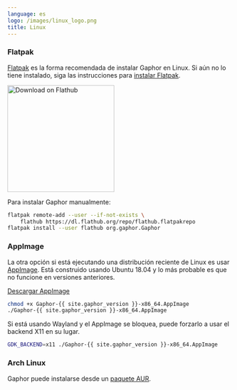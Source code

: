 ```yaml
---
language: es
logo: /images/linux_logo.png
title: Linux
---
```


### Flatpak

[Flatpak](https://flatpak.org/) es la forma recomendada de instalar Gaphor en
Linux. Si aún no lo tiene instalado, siga las instrucciones para
[instalar Flatpak](https://flatpak.org/setup).

<a href='https://flathub.org/apps/details/org.gaphor.Gaphor'><img width='240' alt='Download on Flathub' src='https://flathub.org/assets/badges/flathub-badge-en.png'/></a>

Para instalar Gaphor manualmente:

```bash
flatpak remote-add --user --if-not-exists \
    flathub https://dl.flathub.org/repo/flathub.flatpakrepo
flatpak install --user flathub org.gaphor.Gaphor
```

### AppImage

La otra opción si está ejecutando una distribución reciente de Linux es usar
[AppImage](https://appimage.org/). Está construido usando Ubuntu 18.04 y
lo más probable es que no funcione en versiones anteriores.

<a class="btn btn-primary btn-lg" href="https://github.com/gaphor/gaphor/releases/download/{{ site.gaphor_version }}/Gaphor-{{ site.gaphor_version }}-x86_64.AppImage"><i class="fa fa-download"></i> Descargar AppImage</a>

```bash
chmod +x Gaphor-{{ site.gaphor_version }}-x86_64.AppImage
./Gaphor-{{ site.gaphor_version }}-x86_64.AppImage
```

Si está usando Wayland y el AppImage se bloquea, puede forzarlo a usar
el backend X11 en su lugar.

```bash
GDK_BACKEND=x11 ./Gaphor-{{ site.gaphor_version }}-x86_64.AppImage
```

### Arch Linux

Gaphor puede instalarse desde un [paquete
AUR](https://aur.archlinux.org/packages/python-gaphor/).
